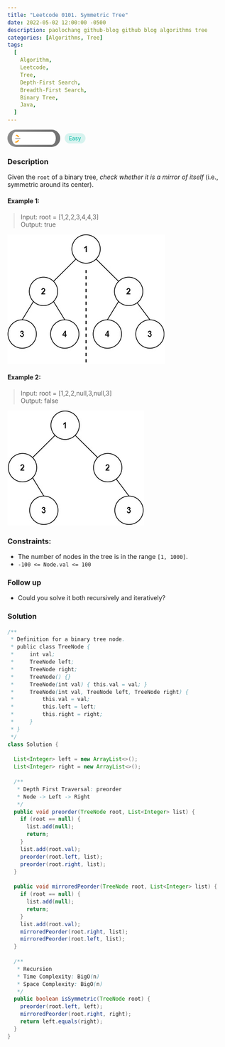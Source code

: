 ```yaml
---
title: "Leetcode 0101. Symmetric Tree"
date: 2022-05-02 12:00:00 -0500
description: paolochang github-blog github blog algorithms tree
categories: [Algorithms, Tree]
tags:
  [
    Algorithm,
    Leetcode,
    Tree,
    Depth-First Search,
    Breadth-First Search,
    Binary Tree,
    Java,
  ]
---
```


<style type='text/css'>
blockquote {
  margin-left: 14px;
}
img {
  left: 0 !important;
  transform: none !important;
  -webkit-transform: none !important;
}
[class*="summary"] {
  display: none;
}
[class*="header"] {
  display: flex;
  flex-direction: row;
  align-items: center;
  gap: 10px;
}
[class*="leet_logo"] {
  height: 29px;
  padding: 5px 10px;
  border-radius: 21px;
  background-color: #f7f7f7;
  background: linear-gradient(90deg, rgba(80,80,80,0.65) 0%, rgba(36,36,36,0.65) 100%);
}
[class*="easy"] {
  color: #00B8A3;
  font-size: 12px;
  padding: 4px 10px;
  border-radius: 21px;
  background-color: rgba(0, 184, 163, 0.15);
}
[class*="medium"] {
  color: #FFC01E;
  font-size: 12px;
  padding: 4px 10px;
  border-radius: 21px;
  background-color: #FFC01E26;
}
</style>

<div class=summary>
  Given the `root` of a binary tree, check whether it is a mirror of itself (i.e., symmetric around its center).　
  
  Example 1:　
  
  Input: root = [1,2,2,3,4,4,3], Output: true　
  
  Example 2:　
  
  Input: root = [1,2,2,null,3,null,3], Output: false　
</div>

<div id=header class=header>
  <img class=leet_logo src="/assets/img/leetcode_logo.png" />
  <span class=easy>Easy</span>
</div>

### Description

Given the `root` of a binary tree, _check whether it is a mirror of itself_ (i.e., symmetric around its center).

#### Example 1:

> Input: root = [1,2,2,3,4,4,3]<br/>
> Output: true

<img src="/assets/img/leetcode_0101a.jpeg" alt="Binary Tree Preorder Traversal" width="auto">

#### Example 2:

> Input: root = [1,2,2,null,3,null,3]<br/>
> Output: false

<img src="/assets/img/leetcode_0101b.jpeg" alt="Binary Tree Preorder Traversal" width="auto">

### Constraints:

- The number of nodes in the tree is in the range `[1, 1000]`.
- `-100 <= Node.val <= 100`

### Follow up

- Could you solve it both recursively and iteratively?

### Solution

```java
/**
 * Definition for a binary tree node.
 * public class TreeNode {
 *     int val;
 *     TreeNode left;
 *     TreeNode right;
 *     TreeNode() {}
 *     TreeNode(int val) { this.val = val; }
 *     TreeNode(int val, TreeNode left, TreeNode right) {
 *         this.val = val;
 *         this.left = left;
 *         this.right = right;
 *     }
 * }
 */
class Solution {

  List<Integer> left = new ArrayList<>();
  List<Integer> right = new ArrayList<>();

  /**
   * Depth First Traversal: preorder
   * Node -> Left -> Right
   */
  public void preorder(TreeNode root, List<Integer> list) {
    if (root == null) {
      list.add(null);
      return;
    }
    list.add(root.val);
    preorder(root.left, list);
    preorder(root.right, list);
  }

  public void mirroredPeorder(TreeNode root, List<Integer> list) {
    if (root == null) {
      list.add(null);
      return;
    }
    list.add(root.val);
    mirroredPeorder(root.right, list);
    mirroredPeorder(root.left, list);
  }

  /**
   * Recursion
   * Time Complexity: BigO(n)
   * Space Complexity: BigO(n)
   */
  public boolean isSymmetric(TreeNode root) {
    preorder(root.left, left);
    mirroredPeorder(root.right, right);
    return left.equals(right);
  }
}
```

<script>
  const anchor = document.getElementById("header").querySelector("a");
  anchor.classList.remove("popup");
  anchor.style.cursor = "pointer";
  anchor.setAttribute("target", "_black");
  anchor.setAttribute("href", "https://leetcode.com/problems/symmetric-tree/");
</script>
